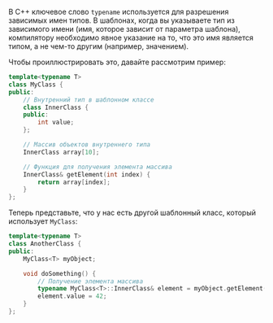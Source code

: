 В C++ ключевое слово `typename` используется для разрешения зависимых имен типов. В шаблонах, когда вы указываете тип из зависимого имени (имя, которое зависит от параметра шаблона), компилятору необходимо явное указание на то, что это имя является типом, а не чем-то другим (например, значением).

Чтобы проиллюстрировать это, давайте рассмотрим пример:

```cpp
template<typename T>
class MyClass {
public:
    // Внутренний тип в шаблонном классе
    class InnerClass {
    public:
        int value;
    };

    // Массив объектов внутреннего типа
    InnerClass array[10];

    // Функция для получения элемента массива
    InnerClass& getElement(int index) {
        return array[index];
    }
};
```

Теперь представьте, что у нас есть другой шаблонный класс, который использует `MyClass`:

```cpp
template<typename T>
class AnotherClass {
public:
    MyClass<T> myObject;

    void doSomething() {
        // Получение элемента массива
        typename MyClass<T>::InnerClass& element = myObject.getElement(0);
        element.value = 42;
    }
};
```